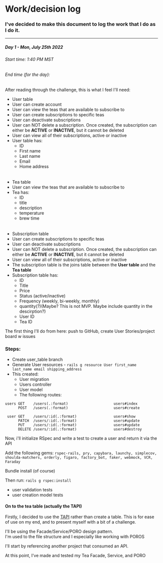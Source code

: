 <h1>Work/decision log</h1>
<h3>I've decided to make this document to log the work that I do as I do it.</h3>
<hr/>

<h5>Day 1 - Mon, July 25th 2022</h5>
<h6>Start time: 1:40 PM MST</h6>
<h6>End time (for the day): </h6>
 After reading through the challenge, this is what I feel I'll need:

 - User table
  - User can create account
  - User can view the teas that are available to subscribe to
  - User can create subscriptions to specific teas
  - User can deactivate subscriptions
  - User can NOT delete a subscription. Once created, the subscription can either be __ACTIVE__ or __INACTIVE__, but it cannot be deleted
  - User can view all of their subscriptions, active or inactive
  - User table has:
    - ID
    - First name
    - Last name
    - Email
    - Home address
    <br/>
    <br/>
 - Tea table
  - User can view the teas that are available to subscribe to
  - Tea has:
    - ID
    - title
    - description
    - temperature
    - brew time
    <br/>
    <br/>
 - Subscription table
  - User can create subscriptions to specific teas
  - User can deactivate subscriptions
  - User can NOT delete a subscription. Once created, the subscription can either be __ACTIVE__ or __INACTIVE__, but it cannot be deleted
  - User can view all of their subscriptions, active or inactive
  - The subscription table is the joins table between the __User table__ and the __Tea table__
  - Subscription table has:
    - ID
    - Title
    - Price
    - Status (active/inactive)
    - Frequency (weekly, bi-weekly, monthly)
    - quantity(?)(Maybe? This is not MVP. Maybe include quantity in the descirption?)
    - User ID
    - Tea ID


The first thing I'll do from here: push to GitHub, create User Stories/project board w issues

<h3> Steps: </h3>

- Create user_table branch
- Generate User resources - `rails g resource User first_name last_name email shipping_address`
- This created:
  - User migration
  - Users controller
  - User model
  - The following routes:

```
users GET    /users(.:format)                     users#index
      POST   /users(.:format)                     users#create

 user GET    /users/:id(.:format)                 users#show
      PATCH  /users/:id(.:format)                 users#update
      PUT    /users/:id(.:format)                 users#update
      DELETE /users/:id(.:format)                 users#destroy
```

Now, i'll initialize RSpec and write a test to create a user and return it via the API

Add the following gems:
`rspec-rails, pry, capybara, launchy, simplecov, shoulda-matchers, orderly, figaro, factory_bot, faker, webmock, VCR, Faraday`

Bundle install (of course)

Then run: `rails g rspec:install`

- user validation tests
- user creation model tests

<h4> On to the tea table (actually the TAPI)</h4>

Firstly, I decided to use the [TAPI](https://github.com/victoria-lo/TAPI) rather than create a table.
This is for ease of use on my end, and to present myself with a bit of a challenge.

I'll be using the Facade/Service/PORO design pattern.<br>
I'm used to the file structure and I especially like working with POROS

I'll start by referencing another project that consumed an API.

At this point, I've made and tested my Tea Facade, Service, and PORO
